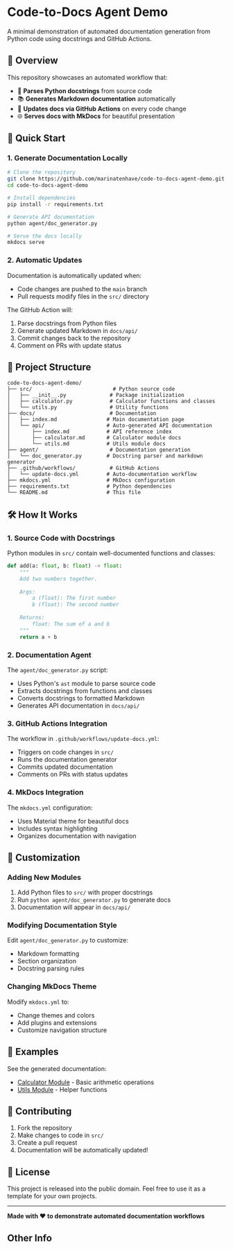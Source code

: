 # Code-to-Docs Agent Demo

A minimal demonstration of automated documentation generation from Python code using docstrings and GitHub Actions.

## 🎯 Overview

This repository showcases an automated workflow that:

- 📝 **Parses Python docstrings** from source code
- 📚 **Generates Markdown documentation** automatically
- 🔄 **Updates docs via GitHub Actions** on every code change
- 🌐 **Serves docs with MkDocs** for beautiful presentation

## 🚀 Quick Start

### 1. Generate Documentation Locally

```bash
# Clone the repository
git clone https://github.com/marinatenhave/code-to-docs-agent-demo.git
cd code-to-docs-agent-demo

# Install dependencies
pip install -r requirements.txt

# Generate API documentation
python agent/doc_generator.py

# Serve the docs locally
mkdocs serve
```

### 2. Automatic Updates

Documentation is automatically updated when:
- Code changes are pushed to the `main` branch
- Pull requests modify files in the `src/` directory

The GitHub Action will:
1. Parse docstrings from Python files
2. Generate updated Markdown in `docs/api/`
3. Commit changes back to the repository
4. Comment on PRs with update status

## 📁 Project Structure

```
code-to-docs-agent-demo/
├── src/                          # Python source code
│   ├── __init__.py              # Package initialization
│   ├── calculator.py            # Calculator functions and classes
│   └── utils.py                 # Utility functions
├── docs/                        # Documentation
│   ├── index.md                # Main documentation page
│   └── api/                    # Auto-generated API documentation
│       ├── index.md            # API reference index
│       ├── calculator.md       # Calculator module docs
│       └── utils.md            # Utils module docs
├── agent/                       # Documentation generation
│   └── doc_generator.py        # Docstring parser and markdown generator
├── .github/workflows/           # GitHub Actions
│   └── update-docs.yml         # Auto-documentation workflow
├── mkdocs.yml                  # MkDocs configuration
├── requirements.txt            # Python dependencies
└── README.md                   # This file
```

## 🛠️ How It Works

### 1. Source Code with Docstrings

Python modules in `src/` contain well-documented functions and classes:

```python
def add(a: float, b: float) -> float:
    """
    Add two numbers together.
    
    Args:
        a (float): The first number
        b (float): The second number
        
    Returns:
        float: The sum of a and b
    """
    return a + b
```

### 2. Documentation Agent

The `agent/doc_generator.py` script:
- Uses Python's `ast` module to parse source code
- Extracts docstrings from functions and classes
- Converts docstrings to formatted Markdown
- Generates API documentation in `docs/api/`

### 3. GitHub Actions Integration

The workflow in `.github/workflows/update-docs.yml`:
- Triggers on code changes in `src/`
- Runs the documentation generator
- Commits updated documentation
- Comments on PRs with status updates

### 4. MkDocs Integration

The `mkdocs.yml` configuration:
- Uses Material theme for beautiful docs
- Includes syntax highlighting
- Organizes documentation with navigation

## 🔧 Customization

### Adding New Modules

1. Add Python files to `src/` with proper docstrings
2. Run `python agent/doc_generator.py` to generate docs
3. Documentation will appear in `docs/api/`

### Modifying Documentation Style

Edit `agent/doc_generator.py` to customize:
- Markdown formatting
- Section organization
- Docstring parsing rules

### Changing MkDocs Theme

Modify `mkdocs.yml` to:
- Change themes and colors
- Add plugins and extensions
- Customize navigation structure

## 📖 Examples

See the generated documentation:
- [Calculator Module](docs/api/calculator.md) - Basic arithmetic operations
- [Utils Module](docs/api/utils.md) - Helper functions

## 🤝 Contributing

1. Fork the repository
2. Make changes to code in `src/`
3. Create a pull request
4. Documentation will be automatically updated!

## 📄 License

This project is released into the public domain. Feel free to use it as a template for your own projects.

---

**Made with ❤️ to demonstrate automated documentation workflows**


## Other Info